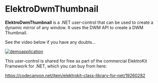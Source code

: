 ﻿# **ElektroDwmThumbnail**

**ElektroDwmThumbnail** is a .NET user-control that can be used to create a dynamic mirror of any window. It uses the DWM API to create a DWM Thumbnail.

See the video below if you have any doubts...

[![demoapplication](https://img.youtube.com/vi/fy3MLMpEUTg/0.jpg)](https://www.youtube.com/watch?v=fy3MLMpEUTg) 

This user-control is shared for free as part of the commercial ElektroKit Framework for .NET, which you can buy from here: 

https://codecanyon.net/item/elektrokit-class-library-for-net/19260282
